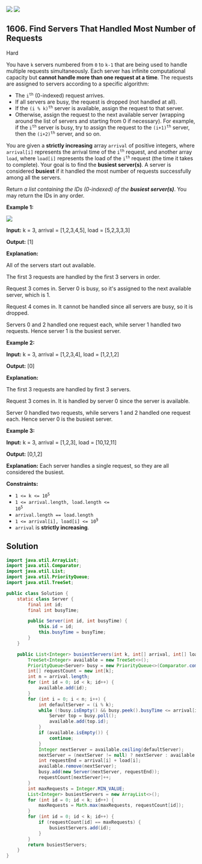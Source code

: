 [![](https://img.shields.io/github/stars/javadev/LeetCode-in-Java?label=Stars&style=flat-square)](https://github.com/javadev/LeetCode-in-Java)
[![](https://img.shields.io/github/forks/javadev/LeetCode-in-Java?label=Fork%20me%20on%20GitHub%20&style=flat-square)](https://github.com/javadev/LeetCode-in-Java/fork)

## 1606\. Find Servers That Handled Most Number of Requests

Hard

You have `k` servers numbered from `0` to `k-1` that are being used to handle multiple requests simultaneously. Each server has infinite computational capacity but **cannot handle more than one request at a time**. The requests are assigned to servers according to a specific algorithm:

*   The <code>i<sup>th</sup></code> (0-indexed) request arrives.
*   If all servers are busy, the request is dropped (not handled at all).
*   If the <code>(i % k)<sup>th</sup></code> server is available, assign the request to that server.
*   Otherwise, assign the request to the next available server (wrapping around the list of servers and starting from 0 if necessary). For example, if the <code>i<sup>th</sup></code> server is busy, try to assign the request to the <code>(i+1)<sup>th</sup></code> server, then the <code>(i+2)<sup>th</sup></code> server, and so on.

You are given a **strictly increasing** array `arrival` of positive integers, where `arrival[i]` represents the arrival time of the <code>i<sup>th</sup></code> request, and another array `load`, where `load[i]` represents the load of the <code>i<sup>th</sup></code> request (the time it takes to complete). Your goal is to find the **busiest server(s)**. A server is considered **busiest** if it handled the most number of requests successfully among all the servers.

Return _a list containing the IDs (0-indexed) of the **busiest server(s)**_. You may return the IDs in any order.

**Example 1:**

![](https://assets.leetcode.com/uploads/2020/09/08/load-1.png)

**Input:** k = 3, arrival = [1,2,3,4,5], load = [5,2,3,3,3]

**Output:** [1]

**Explanation:** 

All of the servers start out available. 

The first 3 requests are handled by the first 3 servers in order. 

Request 3 comes in. Server 0 is busy, so it's assigned to the next available server, which is 1. 

Request 4 comes in. It cannot be handled since all servers are busy, so it is dropped. 

Servers 0 and 2 handled one request each, while server 1 handled two requests. Hence server 1 is the busiest server.

**Example 2:**

**Input:** k = 3, arrival = [1,2,3,4], load = [1,2,1,2]

**Output:** [0]

**Explanation:** 

The first 3 requests are handled by first 3 servers. 

Request 3 comes in. It is handled by server 0 since the server is available. 

Server 0 handled two requests, while servers 1 and 2 handled one request each. Hence server 0 is the busiest server.

**Example 3:**

**Input:** k = 3, arrival = [1,2,3], load = [10,12,11]

**Output:** [0,1,2]

**Explanation:** Each server handles a single request, so they are all considered the busiest.

**Constraints:**

*   <code>1 <= k <= 10<sup>5</sup></code>
*   <code>1 <= arrival.length, load.length <= 10<sup>5</sup></code>
*   `arrival.length == load.length`
*   <code>1 <= arrival[i], load[i] <= 10<sup>9</sup></code>
*   `arrival` is **strictly increasing**.

## Solution

```java
import java.util.ArrayList;
import java.util.Comparator;
import java.util.List;
import java.util.PriorityQueue;
import java.util.TreeSet;

public class Solution {
    static class Server {
        final int id;
        final int busyTime;

        public Server(int id, int busyTime) {
            this.id = id;
            this.busyTime = busyTime;
        }
    }

    public List<Integer> busiestServers(int k, int[] arrival, int[] load) {
        TreeSet<Integer> available = new TreeSet<>();
        PriorityQueue<Server> busy = new PriorityQueue<>(Comparator.comparingInt(a -> a.busyTime));
        int[] requestCount = new int[k];
        int n = arrival.length;
        for (int id = 0; id < k; id++) {
            available.add(id);
        }
        for (int i = 0; i < n; i++) {
            int defaultServer = (i % k);
            while (!busy.isEmpty() && busy.peek().busyTime <= arrival[i]) {
                Server top = busy.poll();
                available.add(top.id);
            }
            if (available.isEmpty()) {
                continue;
            }
            Integer nextServer = available.ceiling(defaultServer);
            nextServer = (nextServer != null) ? nextServer : available.ceiling(0);
            int requestEnd = arrival[i] + load[i];
            available.remove(nextServer);
            busy.add(new Server(nextServer, requestEnd));
            requestCount[nextServer]++;
        }
        int maxRequests = Integer.MIN_VALUE;
        List<Integer> busiestServers = new ArrayList<>();
        for (int id = 0; id < k; id++) {
            maxRequests = Math.max(maxRequests, requestCount[id]);
        }
        for (int id = 0; id < k; id++) {
            if (requestCount[id] == maxRequests) {
                busiestServers.add(id);
            }
        }
        return busiestServers;
    }
}
```